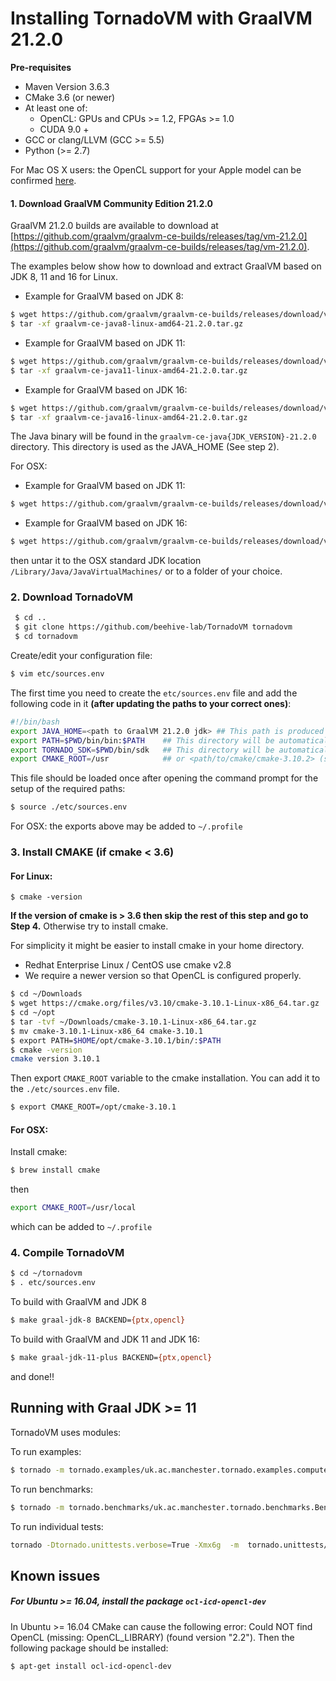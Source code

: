 # Installing TornadoVM with GraalVM 21.2.0

**Pre-requisites**

  * Maven Version 3.6.3
  * CMake 3.6 (or newer)
  * At least one of:
    * OpenCL: GPUs and CPUs >= 1.2, FPGAs >= 1.0
    * CUDA 9.0 +
  * GCC or clang/LLVM (GCC >= 5.5)
  * Python (>= 2.7)

  For Mac OS X users: the OpenCL support for your Apple model can be confirmed [here](https://support.apple.com/en-gb/HT202823).


#### 1. Download GraalVM Community Edition 21.2.0

GraalVM 21.2.0 builds are available to download at [https://github.com/graalvm/graalvm-ce-builds/releases/tag/vm-21.2.0](https://github.com/graalvm/graalvm-ce-builds/releases/tag/vm-21.2.0).

The examples below show how to download and extract GraalVM based on JDK 8, 11 and 16 for Linux.

* Example for GraalVM based on JDK 8:
```bash
$ wget https://github.com/graalvm/graalvm-ce-builds/releases/download/vm-21.2.0/graalvm-ce-java8-linux-amd64-21.2.0.tar.gz
$ tar -xf graalvm-ce-java8-linux-amd64-21.2.0.tar.gz
```
* Example for GraalVM based on JDK 11:
```bash
$ wget https://github.com/graalvm/graalvm-ce-builds/releases/download/vm-21.2.0/graalvm-ce-java11-linux-amd64-21.2.0.tar.gz
$ tar -xf graalvm-ce-java11-linux-amd64-21.2.0.tar.gz
```
* Example for GraalVM based on JDK 16:
```bash
$ wget https://github.com/graalvm/graalvm-ce-builds/releases/download/vm-21.2.0/graalvm-ce-java16-linux-amd64-21.2.0.tar.gz
$ tar -xf graalvm-ce-java16-linux-amd64-21.2.0.tar.gz
```


The Java binary will be found in the `graalvm-ce-java{JDK_VERSION}-21.2.0` directory. This directory is used as the JAVA_HOME (See step 2).


For OSX:

* Example for GraalVM based on JDK 11:
```bash
$ wget https://github.com/graalvm/graalvm-ce-builds/releases/download/vm-21.2.0/graalvm-ce-java11-darwin-amd64-21.2.0.tar.gz
```

* Example for GraalVM based on JDK 16:
```bash
$ wget https://github.com/graalvm/graalvm-ce-builds/releases/download/vm-21.2.0/graalvm-ce-java16-darwin-amd64-21.2.0.tar.gz
```

then untar it to the OSX standard JDK location `/Library/Java/JavaVirtualMachines/` or to a folder of your choice.


### 2. Download TornadoVM

```bash
 $ cd ..
 $ git clone https://github.com/beehive-lab/TornadoVM tornadovm
 $ cd tornadovm
```

Create/edit your configuration file:
```bash
$ vim etc/sources.env
```

The first time you need to create the `etc/sources.env` file and add the following code in it **(after updating the paths to your correct ones)**:

```bash
#!/bin/bash
export JAVA_HOME=<path to GraalVM 21.2.0 jdk> ## This path is produced in Step 1
export PATH=$PWD/bin/bin:$PATH    ## This directory will be automatically generated during Tornado compilation
export TORNADO_SDK=$PWD/bin/sdk   ## This directory will be automatically generated during Tornado compilation
export CMAKE_ROOT=/usr            ## or <path/to/cmake/cmake-3.10.2> (see step 4)
```

This file should be loaded once after opening the command prompt for the setup of the required paths:

```bash
$ source ./etc/sources.env
```
For OSX: the exports above may be added to `~/.profile`

### 3. Install CMAKE (if cmake < 3.6)

#### For Linux:
```
$ cmake -version
```

**If the version of cmake is > 3.6 then skip the rest of this step and go to Step 4.**
Otherwise try to install cmake.

For simplicity it might be easier to install cmake in your home directory.
  * Redhat Enterprise Linux / CentOS use cmake v2.8
  * We require a newer version so that OpenCL is configured properly.

```bash
$ cd ~/Downloads
$ wget https://cmake.org/files/v3.10/cmake-3.10.1-Linux-x86_64.tar.gz
$ cd ~/opt
$ tar -tvf ~/Downloads/cmake-3.10.1-Linux-x86_64.tar.gz
$ mv cmake-3.10.1-Linux-x86_64 cmake-3.10.1
$ export PATH=$HOME/opt/cmake-3.10.1/bin/:$PATH
$ cmake -version
cmake version 3.10.1
```

Then export `CMAKE_ROOT` variable to the cmake installation. You can add it to the `./etc/sources.env` file.

```bash
$ export CMAKE_ROOT=/opt/cmake-3.10.1
```

#### For OSX:

Install cmake:
```bash
$ brew install cmake
```
then

```bash
export CMAKE_ROOT=/usr/local
```
which can be added to `~/.profile`

### 4. Compile TornadoVM

```bash
$ cd ~/tornadovm
$ . etc/sources.env
```

To build with GraalVM and JDK 8

```bash
$ make graal-jdk-8 BACKEND={ptx,opencl}
```

To build with GraalVM and JDK 11 and JDK 16:

```bash
$ make graal-jdk-11-plus BACKEND={ptx,opencl}
```

and done!!


## Running with Graal JDK >= 11


TornadoVM uses modules:

To run examples:

```bash
$ tornado -m tornado.examples/uk.ac.manchester.tornado.examples.compute.MatrixMultiplication2D 512
```

To run benchmarks:

```bash
$ tornado -m tornado.benchmarks/uk.ac.manchester.tornado.benchmarks.BenchmarkRunner dft
```

To run individual tests:

```bash
tornado -Dtornado.unittests.verbose=True -Xmx6g  -m  tornado.unittests/uk.ac.manchester.tornado.unittests.tools.TornadoTestRunner uk.ac.manchester.tornado.unittests.arrays.TestArrays
```


## Known issues

##### For Ubuntu >= 16.04, install the package  `ocl-icd-opencl-dev`

In Ubuntu >= 16.04 CMake can cause the following error:  Could NOT find OpenCL (missing: OpenCL_LIBRARY) (found version "2.2"). Then the following package should be installed:

```bash
$ apt-get install ocl-icd-opencl-dev
```
